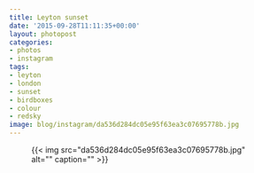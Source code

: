 ```yaml
---
title: Leyton sunset
date: '2015-09-28T11:11:35+00:00'
layout: photopost
categories:
- photos
- instagram
tags:
- leyton
- london
- sunset
- birdboxes
- colour
- redsky
image: blog/instagram/da536d284dc05e95f63ea3c07695778b.jpg
---
```


<figure class="photo photo--square">
  {{< img src="da536d284dc05e95f63ea3c07695778b.jpg" alt="" caption="" >}}

</figure>



